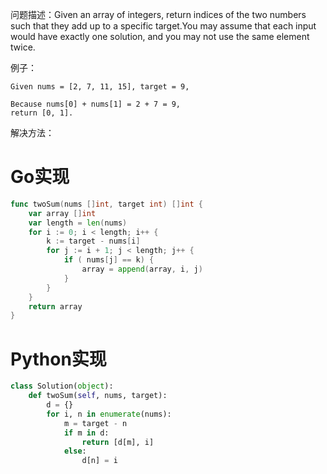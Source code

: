 问题描述：Given an array of integers, return indices of the two numbers such that they add up to a specific target.You may assume that each input would have exactly one solution, and you may not use the same element twice.

例子：
```
Given nums = [2, 7, 11, 15], target = 9,

Because nums[0] + nums[1] = 2 + 7 = 9,
return [0, 1].
```
解决方法：
# Go实现
```go
func twoSum(nums []int, target int) []int {
    var array []int
	var length = len(nums)
	for i := 0; i < length; i++ {
		k := target - nums[i]
		for j := i + 1; j < length; j++ {
			if ( nums[j] == k) {
				array = append(array, i, j)
			}
		}
	}
	return array
}
```

# Python实现
```Python
class Solution(object):
    def twoSum(self, nums, target):
        d = {}
        for i, n in enumerate(nums):
            m = target - n
            if m in d:
                return [d[m], i]
            else:
                d[n] = i
```
